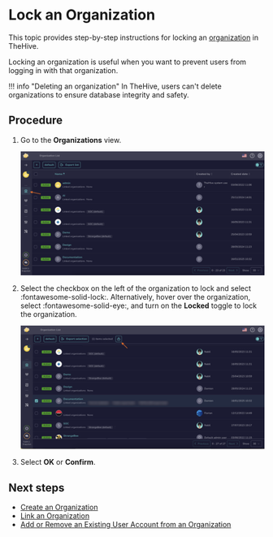 # Lock an Organization

<!-- md:permission `[admin] manageOrganisation` -->

This topic provides step-by-step instructions for locking an [organization](about-organizations.md) in TheHive.

Locking an organization is useful when you want to prevent users from logging in with that organization.

!!! info "Deleting an organization"
    In TheHive, users can't delete organizations to ensure database integrity and safety.

<h2>Procedure</h2>

1. Go to the **Organizations** view.

    ![Organizations view](../../images/administration-guides/manage-organizations-organizations-view.png)

2. Select the checkbox on the left of the organization to lock and select :fontawesome-solid-lock:. Alternatively, hover over the organization, select :fontawesome-solid-eye:, and turn on the **Locked** toggle to lock the organization.

    ![Lock organization lock](../../images/administration-guides/lock-organization-lock.png)

3. Select **OK** or **Confirm**.

<h2>Next steps</h2>

* [Create an Organization](create-an-organization.md)
* [Link an Organization](link-an-organization.md)
* [Add or Remove an Existing User Account from an Organization](add-remove-an-existing-user-account-from-an-organization.md)
